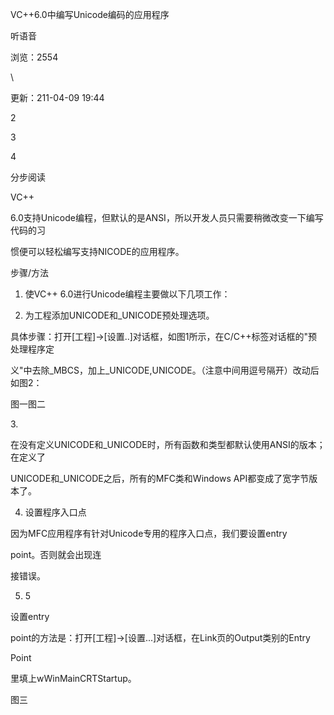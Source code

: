 VC++6.0中编写Unicode编码的应用程序

听语音

浏览：2554

\

更新：211-04-09 19:44

2

3

4

分步阅读

VC++

6.0支持Unicode编程，但默认的是ANSI，所以开发人员只需要稍微改变一下编写代码的习

惯便可以轻松编写支持NICODE的应用程序。

步骤/方法

1. 使VC++ 6.0进行Unicode编程主要做以下几项工作：

2. 为工程添加UNICODE和_UNICODE预处理选项。

具体步骤：打开\[工程\]-\>\[设置..\]对话框，如图1所示，在C/C++标签对话框的"预处理程序定

义"中去除_MBCS，加上_UNICODE,UNICODE。（注意中间用逗号隔开）改动后如图2：

图一图二



3\.

在没有定义UNICODE和_UNICODE时，所有函数和类型都默认使用ANSI的版本；在定义了

UNICODE和_UNICODE之后，所有的MFC类和Windows API都变成了宽字节版本了。

4. 设置程序入口点

因为MFC应用程序有针对Unicode专用的程序入口点，我们要设置entry

point。否则就会出现连

接错误。

5. 5

设置entry

point的方法是：打开\[工程\]-\>\[设置...\]对话框，在Link页的Output类别的Entry

Point

里填上wWinMainCRTStartup。

图三

